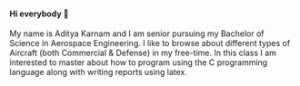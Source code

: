 #### Hi everybody 👋
My name is Aditya Karnam and I am senior pursuing my Bachelor of Science in Aerospace Engineering. 
I like to browse about different types of Aircraft (both Commercial & Defense) in my free-time. 
In this class I am interested to master about how to program using the C programming language along with writing reports using latex. 





